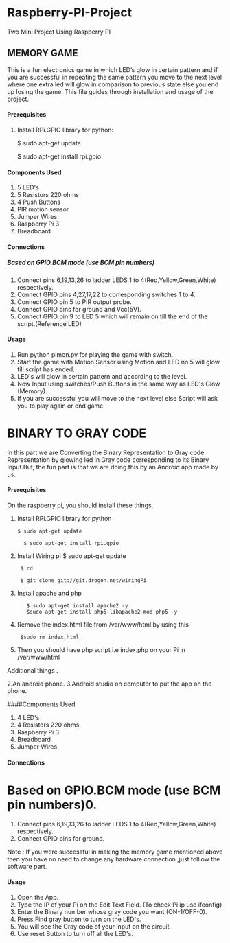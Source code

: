 # Raspberry-PI-Project
Two Mini Project Using Raspberry PI

## MEMORY GAME 
This is a fun electronics game in which LED’s glow in certain pattern and if you are successful in repeating the same
pattern you move to the next level where one extra led will glow in comparison to previous state else you end up losing
the game. This file guides through installation and usage of the project.

#### Prerequisites
1. Install RPi.GPIO library for python:

	  $ sudo apt-get update
  
    $ sudo apt-get install rpi.gpio

#### Components Used
1. 5 LED's
2. 5 Resistors 220 ohms
3. 4 Push Buttons
4. PIR motion sensor
5. Jumper Wires
6. Raspberry Pi 3
7. Breadboard

#### Connections
##### Based on GPIO.BCM mode (use BCM pin numbers)
1. Connect pins 6,19,13,26 to ladder LEDS 1 to 4(Red,Yellow,Green,White) respectively.
2. Connect GPIO pins 4,27,17,22 to corresponding switches 1 to 4.
3. Connect GPIO pin 5 to PIR output probe.
4. Connect GPIO pins for ground and Vcc(5V).
5. Connect GPIO pin 9 to LED 5 which will remain on till the end of the script.(Reference LED)

#### Usage
1. Run python pimon.py for playing the game with switch.
2. Start the game with Motion Sensor using Motion and LED no.5 will glow till script has ended. 
3. LED's will glow in certain pattern and according to the level.
4. Now Input using switches/Push Buttons in the same way as LED's Glow (Memory).
5. If you are successful you will move to the next level else Script will ask you to play again or end game.


# BINARY TO GRAY CODE
In this part we are Converting the Binary Representation to Gray code Representation by glowing led in Gray code corresponding to its Binary Input.But,
the fun part is that we are doing this by an Android app made by us.

#### Prerequisites
On the raspberry pi, you should install these things.
1. Install RPi.GPIO library for python
	    
       $ sudo apt-get update
  
	     $ sudo apt-get install rpi.gpio
2. Install Wiring pi
	$ sudo apt-get update
  
        $ cd
        
        $ git clone git://git.drogon.net/wiringPi
3. Install apache and php

	      $ sudo apt-get install apache2 -y
	      $sudo apt-get install php5 libapache2-mod-php5 -y 
4. Remove the index.html file from /var/www/html by using this
	      
        $sudo rm index.html
5. Then you should have php script i.e index.php on your Pi in /var/www/html

Additional things .

2.An android phone.
3.Android studio on computer to put the app on the phone.

####Components Used
1. 4 LED's
2. 4 Resistors 220 ohms
3. Raspberry Pi 3
4. Breadboard
5. Jumper Wires

#### Connections
# Based on GPIO.BCM mode (use BCM pin numbers)0.
1. Connect pins 6,19,13,26 to ladder LEDS 1 to 4(Red,Yellow,Green,White) respectively.
2. Connect GPIO pins for ground.

Note : If you were successful in making the memory game mentioned above then you have no need to change any hardware connection ,just folllow the software part.

#### Usage 
1. Open the App.
2. Type the IP of your Pi on the Edit Text Field. (To check Pi ip use ifconfig)
3. Enter the Binary number whose gray code you want (ON-1/OFF-0).
4. Press Find gray button to turn on the LED's.
5. You will see the Gray code of your input on the circuit.
6. Use reset Button to turn off all the LED's.


